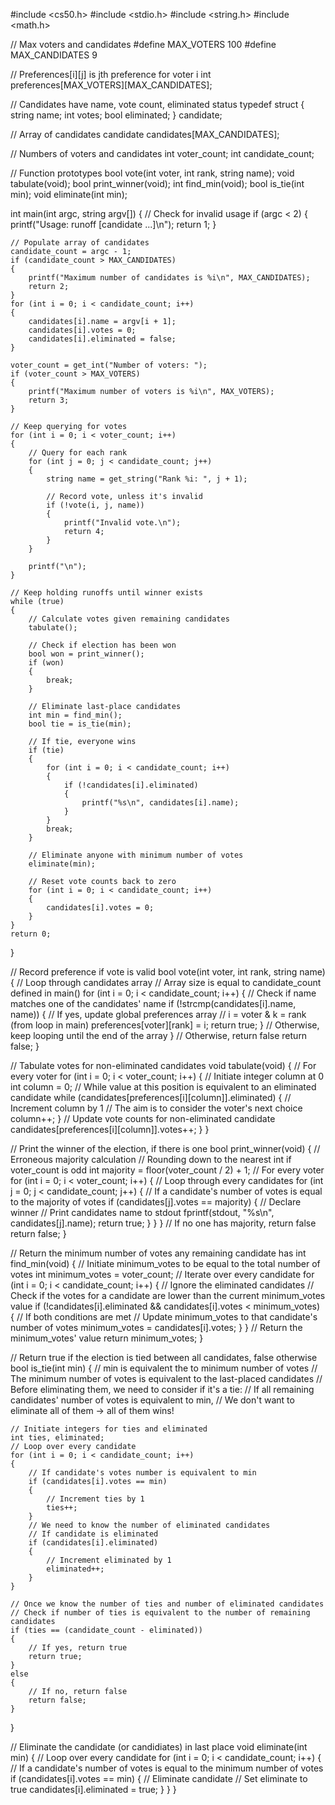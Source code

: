 
#include <cs50.h>
#include <stdio.h>
#include <string.h>
#include <math.h>

// Max voters and candidates
#define MAX_VOTERS 100
#define MAX_CANDIDATES 9

// Preferences[i][j] is jth preference for voter i
int preferences[MAX_VOTERS][MAX_CANDIDATES];

// Candidates have name, vote count, eliminated status
typedef struct
{
    string name;
    int votes;
    bool eliminated;
}
candidate;

// Array of candidates
candidate candidates[MAX_CANDIDATES];

// Numbers of voters and candidates
int voter_count;
int candidate_count;

// Function prototypes
bool vote(int voter, int rank, string name);
void tabulate(void);
bool print_winner(void);
int find_min(void);
bool is_tie(int min);
void eliminate(int min);

int main(int argc, string argv[])
{
    // Check for invalid usage
    if (argc < 2)
    {
        printf("Usage: runoff [candidate ...]\n");
        return 1;
    }

    // Populate array of candidates
    candidate_count = argc - 1;
    if (candidate_count > MAX_CANDIDATES)
    {
        printf("Maximum number of candidates is %i\n", MAX_CANDIDATES);
        return 2;
    }
    for (int i = 0; i < candidate_count; i++)
    {
        candidates[i].name = argv[i + 1];
        candidates[i].votes = 0;
        candidates[i].eliminated = false;
    }

    voter_count = get_int("Number of voters: ");
    if (voter_count > MAX_VOTERS)
    {
        printf("Maximum number of voters is %i\n", MAX_VOTERS);
        return 3;
    }

    // Keep querying for votes
    for (int i = 0; i < voter_count; i++)
    {
        // Query for each rank
        for (int j = 0; j < candidate_count; j++)
        {
            string name = get_string("Rank %i: ", j + 1);

            // Record vote, unless it's invalid
            if (!vote(i, j, name))
            {
                printf("Invalid vote.\n");
                return 4;
            }
        }

        printf("\n");
    }

    // Keep holding runoffs until winner exists
    while (true)
    {
        // Calculate votes given remaining candidates
        tabulate();

        // Check if election has been won
        bool won = print_winner();
        if (won)
        {
            break;
        }

        // Eliminate last-place candidates
        int min = find_min();
        bool tie = is_tie(min);

        // If tie, everyone wins
        if (tie)
        {
            for (int i = 0; i < candidate_count; i++)
            {
                if (!candidates[i].eliminated)
                {
                    printf("%s\n", candidates[i].name);
                }
            }
            break;
        }

        // Eliminate anyone with minimum number of votes
        eliminate(min);

        // Reset vote counts back to zero
        for (int i = 0; i < candidate_count; i++)
        {
            candidates[i].votes = 0;
        }
    }
    return 0;
}

// Record preference if vote is valid
bool vote(int voter, int rank, string name)
{
    // Loop through candidates array
    // Array size is equal to candidate_count defined in main()
    for (int i = 0; i < candidate_count; i++)
    {
        // Check if name matches one of the candidates' name
        if (!strcmp(candidates[i].name, name))
        {
            // If yes, update global preferences array
            // i = voter & k = rank (from loop in main)
            preferences[voter][rank] = i;
            return true;
        }
        // Otherwise, keep looping until the end of the array
    }
    // Otherwise, return false
    return false;
}

// Tabulate votes for non-eliminated candidates
void tabulate(void)
{
    // For every voter
    for (int i = 0; i < voter_count; i++)
    {
        // Initiate integer column at 0
        int column = 0;
        // While value at this position is equivalent to an eliminated candidate
        while (candidates[preferences[i][column]].eliminated)
        {
            // Increment column by 1
            // The aim is to consider the voter's next choice
            column++;
        }
        // Update vote counts for non-eliminated candidate
        candidates[preferences[i][column]].votes++;
    }
}

// Print the winner of the election, if there is one
bool print_winner(void)
{
    // Erroneous majority calculation
    // Rounding down to the nearest int if voter_count is odd
    int majority = floor(voter_count / 2) + 1;
    // For every voter
    for (int i = 0; i < voter_count; i++)
    {
        // Loop through every candidates
        for (int j = 0; j < candidate_count; j++)
        {
            // If a candidate's number of votes is equal to the majority of votes
            if (candidates[j].votes == majority)
            {
                // Declare winner
                // Print candidates name to stdout
                fprintf(stdout, "%s\n", candidates[j].name);
                return true;
            }
        }
    }
    // If no one has majority, return false
    return false;
}

// Return the minimum number of votes any remaining candidate has
int find_min(void)
{
    // Initiate minimum_votes to be equal to the total number of votes
    int minimum_votes = voter_count;
    // Iterate over every candidate
    for (int i = 0; i < candidate_count; i++)
    {
        // Ignore the eliminated candidates
        // Check if the votes for a candidate are lower than the current minimum_votes value
        if (!candidates[i].eliminated && candidates[i].votes < minimum_votes)
        {
            // If both conditions are met
            // Update minimum_votes to that candidate's number of votes
            minimum_votes = candidates[i].votes;
        }
    }
    // Return the minimum_votes' value
    return minimum_votes;
}

// Return true if the election is tied between all candidates, false otherwise
bool is_tie(int min)
{
    // min is equivalent the to minimum number of votes
    // The minimum number of votes is equivalent to the last-placed candidates
    // Before eliminating them, we need to consider if it's a tie:
    // If all remaining candidates' number of votes is equivalent to min,
    // We don't want to eliminate all of them -> all of them wins!

    // Initiate integers for ties and eliminated
    int ties, eliminated;
    // Loop over every candidate
    for (int i = 0; i < candidate_count; i++)
    {
        // If candidate's votes number is equivalent to min
        if (candidates[i].votes == min)
        {
            // Increment ties by 1
            ties++;
        }
        // We need to know the number of eliminated candidates
        // If candidate is eliminated
        if (candidates[i].eliminated)
        {
            // Increment eliminated by 1
            eliminated++;
        }
    }

    // Once we know the number of ties and number of eliminated candidates
    // Check if number of ties is equivalent to the number of remaining candidates
    if (ties == (candidate_count - eliminated))
    {
        // If yes, return true
        return true;
    }
    else
    {
        // If no, return false
        return false;
    }
}

// Eliminate the candidate (or candidiates) in last place
void eliminate(int min)
{
    // Loop over every candidate
    for (int i = 0; i < candidate_count; i++)
    {
        // If a candidate's number of votes is equal to the minimum number of votes
        if (candidates[i].votes == min)
        {
            // Eliminate candidate
            // Set eliminate to true
            candidates[i].eliminated = true;
        }
    }
}
